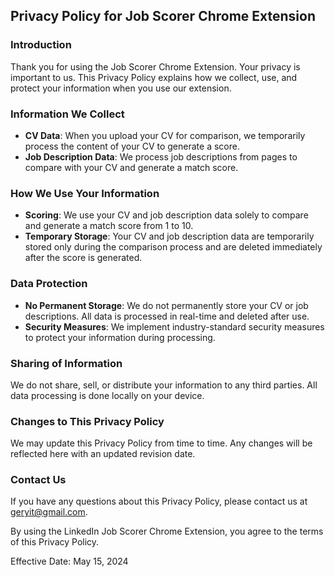 ## Privacy Policy for Job Scorer Chrome Extension

### Introduction

Thank you for using the Job Scorer Chrome Extension. Your privacy is important to us. This Privacy Policy explains how we collect, use, and protect your information when you use our extension.

### Information We Collect

- **CV Data**: When you upload your CV for comparison, we temporarily process the content of your CV to generate a score.
- **Job Description Data**: We process job descriptions from pages to compare with your CV and generate a match score.

### How We Use Your Information

- **Scoring**: We use your CV and job description data solely to compare and generate a match score from 1 to 10.
- **Temporary Storage**: Your CV and job description data are temporarily stored only during the comparison process and are deleted immediately after the score is generated.

### Data Protection

- **No Permanent Storage**: We do not permanently store your CV or job descriptions. All data is processed in real-time and deleted after use.
- **Security Measures**: We implement industry-standard security measures to protect your information during processing.

### Sharing of Information

We do not share, sell, or distribute your information to any third parties. All data processing is done locally on your device.

### Changes to This Privacy Policy

We may update this Privacy Policy from time to time. Any changes will be reflected here with an updated revision date.

### Contact Us

If you have any questions about this Privacy Policy, please contact us at geryit@gmail.com.

By using the LinkedIn Job Scorer Chrome Extension, you agree to the terms of this Privacy Policy.

Effective Date: May 15, 2024
